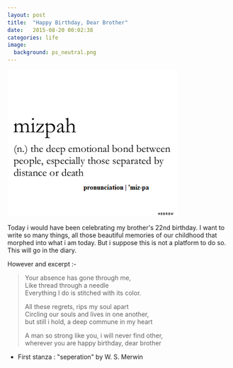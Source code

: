 ```yaml
---
layout: post
title:  "Happy Birthday, Dear Brother"
date:   2015-08-20 00:02:38
categories: life
image:
  background: ps_neutral.png
---
```

<img src="/images/prashant/1.png" alt="">

Today i would have been celebrating my brother's 22nd birthday. I want to write so many things, all those beautiful memories of our childhood that morphed into what i am today. But i suppose this is not a platform to do so.
This will go in the diary.

However and excerpt :-   


>Your absence has gone through me,  
>Like thread through a needle   
>Everything I do is stitched with its color.   
> 
>All these regrets, rips my soul apart   
>Circling our souls and lives in one another,   
>but still i hold, a deep commune in my heart    
> 
>A man so strong like you, i will never find other,  
>wherever you are happy birthday, dear brother  

- First stanza : "seperation" by W. S. Merwin
